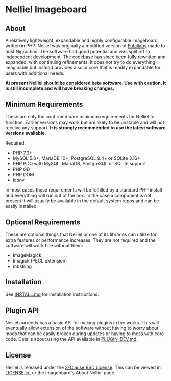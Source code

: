 # Nelliel Imageboard
## About
A relatively lightweight, expandable and highly configurable imageboard written in PHP. Nelliel was originally a modified version of [Futallaby](https://www.1chan.net/futallaby/) made to host Nigrachan. The software had good potential and was split off to independent development. The codebase has since been fully rewritten and expanded, with continuing refinements. It does not try to do everything imaginable but instead provides a solid core that is readily expandable for users with additional needs.

**At present Nelliel should be considered beta software. Use with caution. It is still incomplete and will have breaking changes.**

## Minimum Requirements
These are only the confirmed bare minimum requirements for Nelliel to function. Earlier versions may work but are likely to be unstable and will not receive any support. **It is strongly recommended to use the latest software versions available.**

Required:
- PHP 7.0+
- MySQL 5.6+, MariaDB 10+, PostgreSQL 9.4+ or SQLite 3.16+
- PHP PDO with MySQL, MariaDB, PostgreSQL or SQLite support
- PHP GD
- PHP DOM
- iconv

In most cases these requirements will be fulfilled by a standard PHP install and everything will run out of the box. In the case a component is not present it will usually be available in the default system repos and can be easily installed.

## Optional Requirements
These are optional things that Nelliel or one of its libraries can utilize for extra features or performance increases. They are not required and the software will work fine without them:
- ImageMagick
- Imagick (PECL extension)
- mbstring

## Installation
See [INSTALL.md](INSTALL.md) for installation instructions.

## Plugin API
Nelliel currently has a basic API for making plugins in the works. This will eventually allow extension of the software without having to worry about mods that can be easily broken during updates or having to mess with core code. Details about using the API available in [PLUGIN-DEV.md](documentation/PLUGIN-DEV.md).

## License
Nelliel is released under the [3-Clause BSD License](https://opensource.org/licenses/BSD-3-Clause). This can be viewed in [LICENSE.txt](LICENSE.txt) or the imageboard's About Nelliel page.